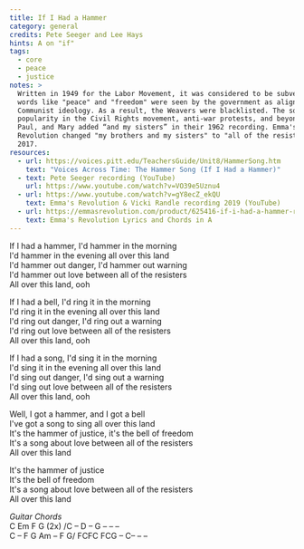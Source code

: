 ```yaml
---
title: If I Had a Hammer
category: general
credits: Pete Seeger and Lee Hays
hints: A on "if"
tags:
  - core
  - peace
  - justice
notes: >
  Written in 1949 for the Labor Movement, it was considered to be subversive as
  words like "peace" and "freedom" were seen by the government as aligning with
  Communist ideology. As a result, the Weavers were blacklisted. The song gained
  popularity in the Civil Rights movement, anti-war protests, and beyond. Peter,
  Paul, and Mary added “and my sisters” in their 1962 recording. Emma's
  Revolution changed "my brothers and my sisters" to "all of the resisters" in
  2017. 
resources:
  - url: https://voices.pitt.edu/TeachersGuide/Unit8/HammerSong.htm
    text: "Voices Across Time: The Hammer Song (If I Had a Hammer)"
  - text: Pete Seeger recording (YouTube)
    url: https://www.youtube.com/watch?v=VO39e5Uznu4
  - url: https://www.youtube.com/watch?v=gY8ecZ_ekQU
    text: Emma's Revolution & Vicki Randle recording 2019 (YouTube)
  - url: https://emmasrevolution.com/product/625416-if-i-had-a-hammer-resisters-lyrics-with-chords-in-a
    text: Emma's Revolution Lyrics and Chords in A
---
```

If I had a hammer, I'd hammer in the morning\
I'd hammer in the evening all over this land\
I'd hammer out danger, I'd hammer out warning\
I'd hammer out love between all of the resisters\
All over this land, ooh  

If I had a bell, I'd ring it in the morning\
I'd ring it in the evening all over this land\
I'd ring out danger, I'd ring out a warning\
I'd ring out love between all of the resisters\
All over this land, ooh  

If I had a song, I'd sing it in the morning\
I'd sing it in the evening all over this land\
I'd sing out danger, I'd sing out a warning\
I'd sing out love between all of the resisters\
All over this land, ooh  

Well, I got a hammer, and I got a bell\
I've got a song to sing all over this land\
It's the hammer of justice, it's the bell of freedom\
It's a song about love between all of the resisters\
All over this land  

It's the hammer of justice\
It's the bell of freedom\
It's a song about love between all of the resisters\
All over this land

*Guitar Chords*\
C Em F G (2x) /C – D – G – – –\
C – F G Am –  F G/ FCFC FCG – C– – –
